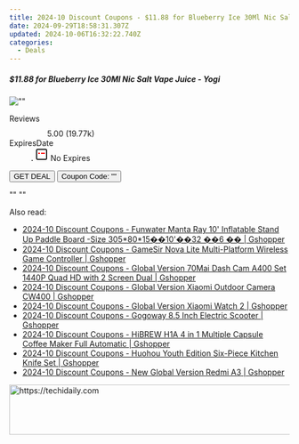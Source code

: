 ```yaml
---
title: 2024-10 Discount Coupons - $11.88 for Blueberry Ice 30Ml Nic Salt Vape Juice - Yogi | Eight Vape
date: 2024-09-29T18:58:31.307Z
updated: 2024-10-06T16:32:22.740Z
categories:
  - Deals
---
```


<div class="max-w-4xl mx-auto grid grid-cols-1 lg:max-w-5xl lg:gap-x-20 lg:grid-cols-2">
  <div class="relative p-3 col-start-1 row-start-1 flex flex-col-reverse rounded-lg bg-gradient-to-t from-black/75 via-black/0 sm:bg-none sm:row-start-2 sm:p-0 lg:row-start-1">
    <h5 class="mt-1 text-lg font-semibold text-white sm:text-slate-900 md:text-2xl dark:sm:text-white">$11.88 for Blueberry Ice 30Ml Nic Salt Vape Juice - Yogi</h5>
  </div>
  
  <div class="col-start-1 col-end-3 row-start-1 grid gap-4 sm:mb-6 sm:grid-cols-4 lg:col-start-2 lg:row-span-6 lg:row-end-6 lg:mb-0 lg:gap-6">
      <img src="&quot;&quot;" onClick="javascript:window.open(decodeURIComponent('%22https%3A%2F%2Fwww.shareasale.com%2Fu.cfm%3Fd%3D1089935%26m%3D59344%26u%3D4338022%22'), '_blank');void(0);" alt="&quot;&quot;" class="h-60 w-full rounded-lg object-cover sm:col-span-2 sm:h-52 lg:col-span-full" loading="lazy" />
    
  </div>
  <dl class="row-start-2 mt-4 flex items-center text-xs font-medium sm:row-start-3 sm:mt-1 md:mt-2.5 lg:row-start-2">
    <dt class="sr-only">Reviews</dt>
    <dd class="flex items-center text-indigo-600 dark:text-indigo-400">
      <svg width="24" height="24" fill="none" aria-hidden="true" class="mr-1 stroke-current dark:stroke-indigo-500">
        <path d="m12 5 2 5h5l-4 4 2.103 5L12 16l-5.103 3L9 14l-4-4h5l2-5Z" stroke-width="2" stroke-linecap="round" stroke-linejoin="round" />
      </svg>
      <span>5.00 <span class="font-normal text-slate-400">(19.77k)</span></span>
    </dd>
    <dt class="sr-only">ExpiresDate</dt>
    <dd class="flex items-center">
      <svg width="2" height="2" aria-hidden="true" fill="currentColor" class="mx-3 text-slate-300">
        <circle cx="1" cy="1" r="1" />
      </svg>
      <svg width="24" height="24" viewBox="0 0 24 24" fill="none" stroke="currentColor" stroke-width="2">
        <rect x="3" y="3" width="18" height="18" rx="2" fill="#fff" />
        <path d="M6 10L18 10" stroke="red" stroke-width="2" fill="none" />
        <path d="M10 6L10 18" stroke="#fff" stroke-width="2" fill="none" />
      </svg>
      No Expires    </dd>
  </dl>
  <div class="col-start-1 row-start-3 mt-4 self-center sm:col-start-2 sm:row-span-2 sm:row-start-2 sm:mt-0 lg:col-start-1 lg:row-start-3 lg:row-end-4 lg:mt-6">
    <button type="button" onClick="javascript:window.open(decodeURIComponent('%22https%3A%2F%2Fwww.shareasale.com%2Fu.cfm%3Fd%3D1089935%26m%3D59344%26u%3D4338022%22'), '_blank');void(0);" class="rounded-lg bg-red-600 px-3 py-2 text-sm font-medium leading-6 text-white">GET DEAL</button>
    <button type="button" onClick="javascript:window.open(decodeURIComponent('%22https%3A%2F%2Fwww.shareasale.com%2Fu.cfm%3Fd%3D1089935%26m%3D59344%26u%3D4338022%22'), '_blank');void(0);" class="border-dashed border-2 border-indigo-600 bg-green-100 text-sm leading-6 font-medium py-2 px-3 rounded-lg">Coupon Code: &quot;&quot;</button>
  </div>
  <p class="col-start-1 mt-4 text-sm leading-6 sm:col-span-2 lg:col-span-1 lg:row-start-4 lg:mt-6 dark:text-slate-400">
    "" 
""  </p>
</div>

<span class="atpl-alsoreadstyle">Also read:</span>
<div><ul>
<li><a href="https://coupons.techidaily.com/coupon-1118262-share-97331-sale/"><u>2024-10 Discount Coupons - Funwater Manta Ray 10' Inflatable Stand Up Paddle Board -Size 305*80*15��10'��32 ��6 �� | Gshopper</u></a></li>
<li><a href="https://coupons.techidaily.com/coupon-1118258-share-97331-sale/"><u>2024-10 Discount Coupons - GameSir Nova Lite Multi-Platform Wireless Game Controller | Gshopper</u></a></li>
<li><a href="https://coupons.techidaily.com/coupon-1118260-share-97331-sale/"><u>2024-10 Discount Coupons - Global Version 70Mai Dash Cam A400 Set 1440P Quad HD with 2 Screen Dual | Gshopper</u></a></li>
<li><a href="https://coupons.techidaily.com/coupon-1118266-share-97331-sale/"><u>2024-10 Discount Coupons - Global Version Xiaomi Outdoor Camera CW400 | Gshopper</u></a></li>
<li><a href="https://coupons.techidaily.com/coupon-1118265-share-97331-sale/"><u>2024-10 Discount Coupons - Global Version Xiaomi Watch 2 | Gshopper</u></a></li>
<li><a href="https://coupons.techidaily.com/coupon-1118263-share-97331-sale/"><u>2024-10 Discount Coupons - Gogoway 8.5 Inch Electric Scooter | Gshopper</u></a></li>
<li><a href="https://coupons.techidaily.com/coupon-1118261-share-97331-sale/"><u>2024-10 Discount Coupons - HiBREW H1A 4 in 1 Multiple Capsule Coffee Maker Full Automatic | Gshopper</u></a></li>
<li><a href="https://coupons.techidaily.com/coupon-1118259-share-97331-sale/"><u>2024-10 Discount Coupons - Huohou Youth Edition Six-Piece Kitchen Knife Set | Gshopper</u></a></li>
<li><a href="https://coupons.techidaily.com/coupon-1118264-share-97331-sale/"><u>2024-10 Discount Coupons - New Global Version Redmi A3 | Gshopper</u></a></li>
</ul></div>

<ins class="adsbygoogle"
      style="display:block"
      data-ad-client="ca-pub-7571918770474297"
      data-ad-slot="8358498916"
      data-ad-format="auto"
      data-full-width-responsive="true"></ins>
    

<!-- affiliate ads begin -->
<a href="https://wigfever.sjv.io/c/5597632/2014854/22899" target="_top" id="2014854">
  <img src="//a.impactradius-go.com/display-ad/22899-2014854" border="0" alt="https://techidaily.com" width="728" height="90"/>
</a>
<img height="0" width="0" src="https://wigfever.sjv.io/i/5597632/2014854/22899" style="position:absolute;visibility:hidden;" border="0" />
<!-- affiliate ads end -->

